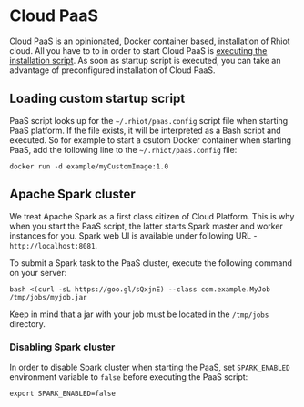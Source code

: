 # Cloud PaaS

Cloud PaaS is an opinionated, Docker container based, installation of Rhiot cloud. All you have to to in order
to start Cloud PaaS is [executing the installation script](../starting.md). As soon as startup script is executed, 
you can take an advantage of preconfigured installation of Cloud PaaS.

## Loading custom startup script

PaaS script looks up for the `~/.rhiot/paas.config` script file when starting PaaS platform. If the file exists, it will
be interpreted as a Bash script and executed. So for example to start a csutom Docker container when starting PaaS, add
the following line to the `~/.rhiot/paas.config` file:

    docker run -d example/myCustomImage:1.0

## Apache Spark cluster

We treat Apache Spark as a first class citizen of Cloud Platform. This is why when you start the PaaS script, the latter
starts Spark master and worker instances for you. Spark web UI is available under following URL - `http://localhost:8081`.

To submit a Spark task to the PaaS cluster, execute the following command on your server:

    bash <(curl -sL https://goo.gl/sQxjnE) --class com.example.MyJob  /tmp/jobs/myjob.jar

Keep in mind that a jar with your job must be located in the `/tmp/jobs` directory.

### Disabling Spark cluster

In order to disable Spark cluster when starting the PaaS, set `SPARK_ENABLED` environment variable to `false` before
executing the PaaS script:

    export SPARK_ENABLED=false

